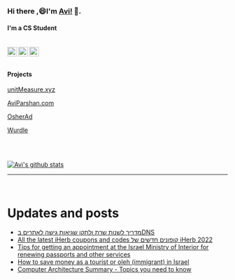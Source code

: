 
<!--
**avipars/avipars** is a ✨ _special_ ✨ repository because its `README.md` (this file) appears on your GitHub profile.

Here are some ideas to get you started:

- 🔭 I’m currently working on ...
- 🌱 I’m currently learning ...
- 👯 I’m looking to collaborate on ...
- 🤔 I’m looking for help with ...
- 💬 Ask me about ...
- 📫 How to reach me: ...
- 😄 Pronouns: ...
- ⚡ Fun fact: ...
-->

### Hi there ,😄I'm [Avi!](https://www.aviparshan.com/?utm_source=ghb) 👋.  
#### I'm a CS Student

<br/>
<a href="https://twitter.com/aviinfinity">
  <img align="left" alt="Twitter" width="22px" src="https://cdn.jsdelivr.net/npm/simple-icons@v3/icons/twitter.svg" />
</a>
<a href="https://www.linkedin.com/in/aviparshan/">
  <img align="left" alt="Linkedin" width="22px" src="https://cdn.jsdelivr.net/npm/simple-icons@v3/icons/linkedin.svg" />
</a>
<a href="https://www.instagram.com/aviparshan/">
  <img align="left" alt="Instagram" width="22px" src="https://cdn.jsdelivr.net/npm/simple-icons@v3/icons/instagram.svg" />
</a>

<br />

<br />



#### Projects

[unitMeasure.xyz](https://www.unitmeasure.xyz/?utm_source=ghb)

[AviParshan.com](https://www.aviparshan.com/?utm_source=ghb)

[OsherAd](https://aviparshan.com/OsherAd/?utm_source=ghb)

[Wurdle](https://avipars.github.io/WordleOSS/?utm_source=ghb)

<br /> 


<br />

[![Avi's github stats](https://github-readme-stats.vercel.app/api?username=avipars)](https://github.com/anuraghazra/github-readme-stats)


*************

<br />

# Updates and posts
<!-- BLOG-POST-LIST:START -->
- [מדריך לשנות שרת ולתקן שגיאות גישה לאתרים בDNS](http://tech.aviparshan.com/2022/07/dns.html)
- [All the latest iHerb coupons and codes  קופונים חדשים של iHerb  2022](http://sales.aviparshan.com/2022/07/all-latest-iherb-coupons-and-codes.html)
- [Tips for getting an appointment at the Israel Ministry of Interior for renewing passports and other services](http://sales.aviparshan.com/2022/07/tips-for-getting-appointment-at-israel.html)
- [How to save money as a tourist or oleh &lpar;immigrant&rpar; in Israel](http://sales.aviparshan.com/2022/07/how-to-not-get-ripped-off-as-tourist-or.html)
- [Computer Architecture Summary - Topics you need to know](http://tech.aviparshan.com/2022/07/computer-architecture-summary-topics.html)
<!-- BLOG-POST-LIST:END -->

